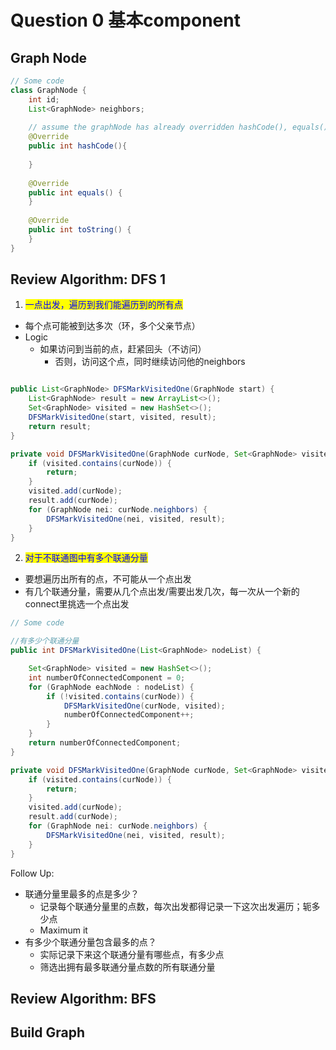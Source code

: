 # Question 0 基本component

## Graph Node

```java
// Some code
class GraphNode {
    int id;
    List<GraphNode> neighbors;
    
    // assume the graphNode has already overridden hashCode(), equals(), toString();
    @Override
    public int hashCode(){
    
    }
    
    @Override
    public int equals() {
    }
    
    @Override
    public int toString() {
    }
}
```

## Review Algorithm: DFS 1

1. <mark style="color:blue;">一点出发，遍历到我们能遍历到的所有点</mark>

* 每个点可能被到达多次（环，多个父亲节点）
* Logic
  * 如果访问到当前的点，赶紧回头（不访问）
    * 否则，访问这个点，同时继续访问他的neighbors

```java

public List<GraphNode> DFSMarkVisitedOne(GraphNode start) {
    List<GraphNode> result = new ArrayList<>();
    Set<GraphNode> visited = new HashSet<>();
    DFSMarkVisitedOne(start, visited, result);
    return result;
}

private void DFSMarkVisitedOne(GraphNode curNode, Set<GraphNode> visited, List<GraphNode> result) {
    if (visited.contains(curNode)) {
        return;
    }
    visited.add(curNode);
    result.add(curNode);
    for (GraphNode nei: curNode.neighbors) {
        DFSMarkVisitedOne(nei, visited, result);
    }
}
```

2. <mark style="color:blue;">对于不联通图中有多个联通分量</mark>

* 要想遍历出所有的点，不可能从一个点出发
* 有几个联通分量，需要从几个点出发/需要出发几次，每一次从一个新的connect里挑选一个点出发

```java
// Some code

//有多少个联通分量
public int DFSMarkVisitedOne(List<GraphNode> nodeList) {

    Set<GraphNode> visited = new HashSet<>();
    int numberOfConnectedComponent = 0;
    for (GraphNode eachNode : nodeList) {
        if (!visited.contains(curNode)) {
            DFSMarkVisitedOne(curNode, visited);
            numberOfConnectedComponent++;
        }
    }
    return numberOfConnectedComponent;
}

private void DFSMarkVisitedOne(GraphNode curNode, Set<GraphNode> visited, List<GraphNode> result) {
    if (visited.contains(curNode)) {
        return;
    }
    visited.add(curNode);
    result.add(curNode);
    for (GraphNode nei: curNode.neighbors) {
        DFSMarkVisitedOne(nei, visited, result);
    }
}
```

Follow Up:

* 联通分量里最多的点是多少？
  * 记录每个联通分量里的点数，每次出发都得记录一下这次出发遍历；轭多少点
  * Maximum it
* 有多少个联通分量包含最多的点？
  * 实际记录下来这个联通分量有哪些点，有多少点
  * 筛选出拥有最多联通分量点数的所有联通分量



## Review Algorithm: BFS



## Build Graph
